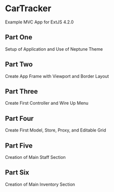 CarTracker
==========

Example MVC App for ExtJS 4.2.0

Part One
--------
Setup of Application and Use of Neptune Theme

Part Two
--------
Create App Frame with Viewport and Border Layout

Part Three
----------
Create First Controller and Wire Up Menu

Part Four
---------
Create First Model, Store, Proxy, and Editable Grid

Part Five
---------
Creation of Main Staff Section

Part Six
---------
Creation of Main Inventory Section